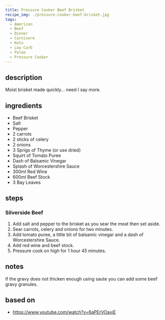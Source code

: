 ```yaml
---
title: Pressure Cooker Beef Brisket
recipe_img: ./pressure-cooker-beef-brisket.jpg
tags:
  - American
  - Beef
  - Dinner
  - Carnivore
  - Keto
  - Low Carb
  - Paleo
  - Pressure Cooker
---
```


## description

Moist brisket made quickly... need I say more.

## ingredients

- Beef Brisket
- Salt
- Pepper
- 2 carrots
- 2 sticks of celery
- 2 onions
- 3 Sprigs of Thyme (or use dried)
- Squirt of Tomato Puree
- Dash of Balsamic Vinegar
- Splash of Worcestershire Sauce
- 300ml Red Wine
- 600ml Beef Stock
- 3 Bay Leaves

## steps

### Silverside Beef

1. Add salt and pepper to the brisket as you sear the meat then set aside.
2. Sear carrots, celery and onions for two minutes.
3. Add tomato puree, a little bit of balsamic vinegar and a dash of Worcestershire Sauce.
4. Add red wine and beef stock.
5. Pressure cook on high for 1 hour 45 minutes.

## notes

If the gravy does not thicken enough using saute you can add some beef gravy granules.

## based on

- https://www.youtube.com/watch?v=6aPErVOaviE
